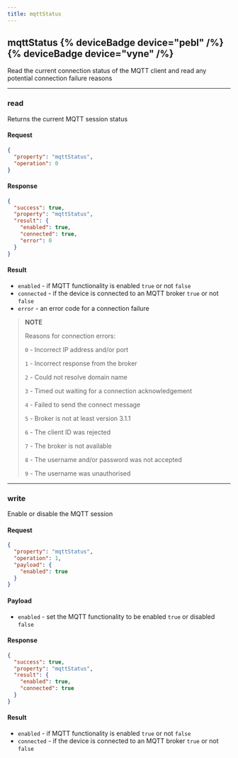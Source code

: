 ```yaml
---
title: mqttStatus
---
```


## mqttStatus {% deviceBadge device="pebl" /%}   {% deviceBadge device="vyne" /%} 
Read the current connection status of the MQTT client and read any potential connection failure reasons

------------------------------------------------------------------------------------------------------------------

### read
Returns the current MQTT session status

#### Request
```json
{
  "property": "mqttStatus",
  "operation": 0
}
```

#### Response
```json
{
  "success": true,
  "property": "mqttStatus",
  "result": {
    "enabled": true,
    "connected": true,
    "error": 0
  }
}
```

#### Result
- `enabled` - if MQTT functionality is enabled `true` or not `false`
- `connected` - if the device is connected to an MQTT broker `true` or not `false`
- `error` - an error code for a connection failure

> **NOTE**
>
> Reasons for connection errors:
>
> `0` - Incorrect IP address and/or port
>
> `1` - Incorrect response from the broker
>
> `2` - Could not resolve domain name
>
> `3` - Timed out waiting for a connection acknowledgement
>
> `4` - Failed to send the connect message
>
> `5` - Broker is not at least version 3.1.1
>
> `6` - The client ID was rejected
>
> `7` - The broker is not available
>
> `8` - The username and/or password was not accepted
>
> `9` - The username was unauthorised

------------------------------------------------------------------------------------------------------------------

### write
Enable or disable the MQTT session

#### Request
```json
{
  "property": "mqttStatus",
  "operation": 1,
  "payload": {
    "enabled": true
  }
}
```

#### Payload
- `enabled` - set the MQTT functionality to be enabled `true` or disabled `false`

#### Response
```json
{
  "success": true,
  "property": "mqttStatus",
  "result": {
    "enabled": true,
    "connected": true
  }
}
```

#### Result
- `enabled` - if MQTT functionality is enabled `true` or not `false`
- `connected` - if the device is connected to an MQTT broker `true` or not `false`

&nbsp;